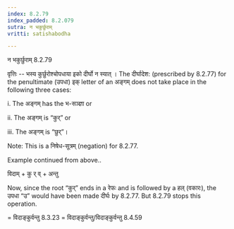 ```yaml
---
index: 8.2.79
index_padded: 8.2.079
sutra: न भकुर्छुराम्
vritti: satishabodha

---
```

 न भकुर्छुराम् 8.2.79 


वृत्तिः -- भस्य कुर्छुरोश्चोपधाया इको दीर्घो न स्यात् । The दीर्घादेश: (prescribed by 8.2.77) for the penultimate (उपधा) इक् letter of an अङ्गम् does not take place in the following three cases: 

i. The अङ्गम् has the भ-सञ्ज्ञा or 

ii. The अङ्गम् is “कुर्” or 

iii. The अङ्गम् is “छुर्”। 

Note: This is a निषेध-सूत्रम् (negation) for 8.2.77. 


Example continued from above.. 

विदाम् + कु र् व् + अन्तु 

Now, since the root “कुर्” ends in a रेफः and is followed by a हल् (वकारः), the उपधा “उ” would have been made दीर्घः by 8.2.77. But 8.2.79 stops this operation. 


= विदाङ्कुर्वन्तु 8.3.23 = विदाङ्कुर्वन्तु/विदाङ्कुर्वन्तु 8.4.59 